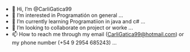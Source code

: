 - 👋 Hi, I’m @CarliGatica99
- 👀 I’m interested in Programatión on general ...
- 🌱 I’m currently learning Programatiion in java and c# ...
- 💞️ I’m looking to collaborate on project or worke ...
- 📫 How to reach me through my email (CarliGatica99@hotmail.com) or my phone number (+54 9 2954 685243) ...

<!---
CarliGatica99/CarliGatica99 is a ✨ special ✨ repository because its `README.md` (this file) appears on your GitHub profile.
You can click the Preview link to take a look at your changes.
--->

